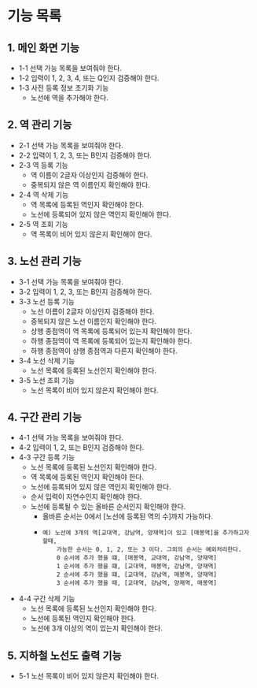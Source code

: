 # 기능 목록

## 1. 메인 화면 기능

- 1-1 선택 가능 목록을 보여줘야 한다.
- 1-2 입력이 1, 2, 3, 4, 또는 Q인지 검증해야 한다.
- 1-3 사전 등록 정보 초기화 기능
    - 노선에 역을 추가해야 한다.

## 2. 역 관리 기능

- 2-1 선택 가능 목록을 보여줘야 한다.
- 2-2 입력이 1, 2, 3, 또는 B인지 검증해야 한다.
- 2-3 역 등록 기능
    - 역 이름이 2글자 이상인지 검증해야 한다.
    - 중복되지 않은 역 이름인지 확인해야 한다.
- 2-4 역 삭제 기능
    - 역 목록에 등록된 역인지 확인해야 한다.
    - 노선에 등록되어 있지 않은 역인지 확인해야 한다.
- 2-5 역 조회 기능
    - 역 목록이 비어 있지 않은지 확인해야 한다.

## 3. 노선 관리 기능

- 3-1 선택 가능 목록을 보여줘야 한다.
- 3-2 입력이 1, 2, 3, 또는 B인지 검증해야 한다.
- 3-3 노선 등록 기능
    - 노선 이름이 2글자 이상인지 검증해야 한다.
    - 중복되지 않은 노선 이름인지 확인해야 한다.
    - 상행 종점역이 역 목록에 등록되어 있는지 확인해야 한다.
    - 하행 종점역이 역 목록에 등록되어 있는지 확인해야 한다.
    - 하행 종점역이 상행 종점역과 다른지 확인해야 한다.
- 3-4 노선 삭제 기능
    - 노선 목록에 등록된 노선인지 확인해야 한다.
- 3-5 노선 조회 기능
    - 노선 목록이 비어 있지 않은지 확인해야 한다.

## 4. 구간 관리 기능

- 4-1 선택 가능 목록을 보여줘야 한다.
- 4-2 입력이 1, 2, 또는 B인지 검증해야 한다.
- 4-3 구간 등록 기능
    - 노선 목록에 등록된 노선인지 확인해야 한다.
    - 역 목록에 등록된 역인지 확인해야 한다.
    - 노선에 등록되어 있지 않은 역인지 확인해야 한다.
    - 순서 입력이 자연수인지 확인해야 한다.
    - 노선에 등록될 수 있는 올바른 순서인지 확인해야 한다.
        - 올바른 순서는 0에서 [노선에 등록된 역의 수]까지 가능하다.
        - ```
          예) 노선에 3개의 역[교대역, 강남역, 양재역]이 있고 [매봉역]을 추가하고자 할때,
              가능한 순서는 0, 1, 2, 또는 3 이다. 그외의 순서는 예외처리한다.
              0 순서에 추가 했을 떄, [매봉역, 교대역, 강남역, 양재역]
              1 순서에 추가 했을 떄, [교대역, 매봉역, 강남역, 양재역]
              2 순서에 추가 했을 떄, [교대역, 강남역, 매봉역, 양재역]
              3 순서에 추가 했을 때, [교대역, 강남역, 양재역, 매봉역]
          ```  
- 4-4 구간 삭제 기능
    - 노선 목록에 등록된 노선인지 확인해야 한다.
    - 노선에 등록된 역인지 확인해야 한다.
    - 노선에 3개 이상의 역이 있는지 확인해야 한다.

## 5. 지하철 노선도 출력 기능

- 5-1 노선 목록이 비어 있지 않은지 확인해야 한다.
